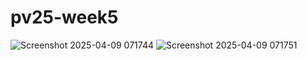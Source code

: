# pv25-week5
![Screenshot 2025-04-09 071744](https://github.com/user-attachments/assets/6bf17fa8-91a8-45cb-96d8-9645399ad36e)
![Screenshot 2025-04-09 071751](https://github.com/user-attachments/assets/17d81458-ac3b-4c34-af4e-64b2e76f238b)


